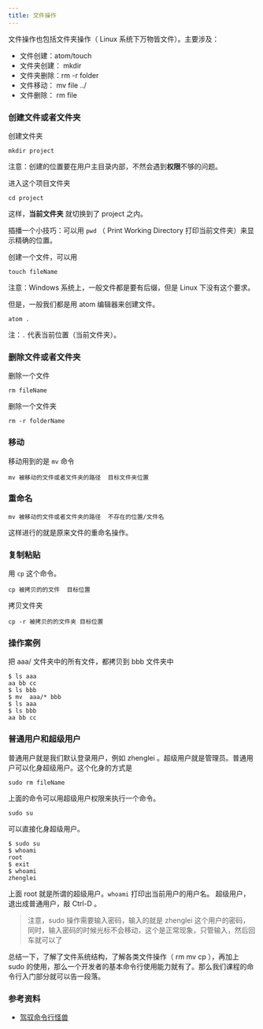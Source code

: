 ```yaml
---
title: 文件操作
---
```


文件操作也包括文件夹操作（ Linux 系统下万物皆文件）。主要涉及：

- 文件创建：atom/touch
- 文件夹创建： mkdir
- 文件夹删除：rm -r folder
- 文件移动： mv file ../
- 文件删除： rm file

### 创建文件或者文件夹

创建文件夹

```
mkdir project
```

注意：创建的位置要在用户主目录内部，不然会遇到**权限**不够的问题。

进入这个项目文件夹

```
cd project
```

这样，**当前文件夹** 就切换到了 project 之内。

插播一个小技巧：可以用 `pwd` （ Print Working Directory 打印当前文件夹）来显示精确的位置。


创建一个文件，可以用

```
touch fileName
```

注意：Windows 系统上，一般文件都是要有后缀，但是 Linux 下没有这个要求。

但是，一般我们都是用 atom 编辑器来创建文件。

```
atom .
```

注：`.` 代表当前位置（当前文件夹）。

### 删除文件或者文件夹

删除一个文件

```
rm fileName
```

删除一个文件夹

```
rm -r folderName
```

### 移动

移动用到的是 `mv` 命令

```
mv 被移动的文件或者文件夹的路径  目标文件夹位置
```

### 重命名

```
mv 被移动的文件或者文件夹的路径  不存在的位置/文件名
```

这样进行的就是原来文件的重命名操作。

### 复制粘贴

用 `cp` 这个命令。

```
cp 被拷贝的的文件  目标位置
```

拷贝文件夹

```
cp -r 被拷贝的的文件夹 目标位置
```

### 操作案例

把 aaa/ 文件夹中的所有文件，都拷贝到 bbb 文件夹中

```
$ ls aaa
aa bb cc
$ ls bbb
$ mv  aaa/* bbb
$ ls aaa
$ ls bbb
aa bb cc
```


### 普通用户和超级用户

普通用户就是我们默认登录用户，例如 zhenglei 。超级用户就是管理员。普通用户可以化身超级用户。这个化身的方式是

```
sudo rm fileName
```

上面的命令可以用超级用户权限来执行一个命令。


```
sudo su
```

可以直接化身超级用户。

```
$ sudo su
$ whoami
root
$ exit
$ whoami
zhenglei
```

上面 root 就是所谓的超级用户。`whoami` 打印出当前用户的用户名。
超级用户，退出成普通用户，敲 Ctrl-D 。


> 注意，sudo 操作需要输入密码，输入的就是 zhenglei 这个用户的密码，同时，输入密码的时候光标不会移动，这个是正常现象，只管输入，然后回车就可以了

总结一下，了解了文件系统结构，了解各类文件操作（ rm mv cp ），再加上 sudo 的使用，那么一个开发者的基本命令行使用能力就有了。那么我们课程的命令行入门部分就可以告一段落。


### 参考资料

- [驾驭命令行怪兽](http://haoqicat.com/ride-cli-monster)
